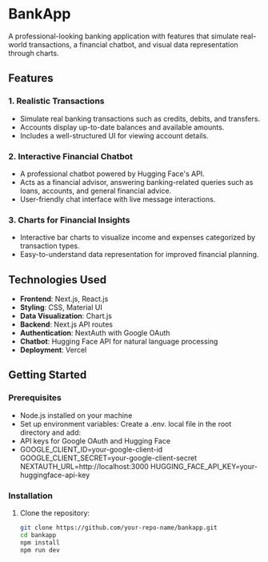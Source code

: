 # BankApp

A professional-looking banking application with features that simulate real-world transactions, a financial chatbot, and visual data representation through charts.

## Features

### 1. **Realistic Transactions**
- Simulate real banking transactions such as credits, debits, and transfers.
- Accounts display up-to-date balances and available amounts.
- Includes a well-structured UI for viewing account details.

### 2. **Interactive Financial Chatbot**
- A professional chatbot powered by Hugging Face's API.
- Acts as a financial advisor, answering banking-related queries such as loans, accounts, and general financial advice.
- User-friendly chat interface with live message interactions.

### 3. **Charts for Financial Insights**
- Interactive bar charts to visualize income and expenses categorized by transaction types.
- Easy-to-understand data representation for improved financial planning.

## Technologies Used
- **Frontend**: Next.js, React.js
- **Styling**: CSS, Material UI
- **Data Visualization**: Chart.js
- **Backend**: Next.js API routes
- **Authentication**: NextAuth with Google OAuth
- **Chatbot**: Hugging Face API for natural language processing
- **Deployment**: Vercel

## Getting Started

### Prerequisites
- Node.js installed on your machine
- Set up environment variables: Create a .env.   local file in the root directory and add:
- API keys for Google OAuth and Hugging Face
- GOOGLE_CLIENT_ID=your-google-client-id
    GOOGLE_CLIENT_SECRET=your-google-client-secret
    NEXTAUTH_URL=http://localhost:3000
    HUGGING_FACE_API_KEY=your-huggingface-api-key

### Installation
1. Clone the repository:
   ```bash
   git clone https://github.com/your-repo-name/bankapp.git
   cd bankapp
   npm install
   npm run dev

